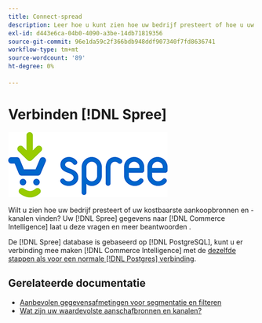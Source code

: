 ```yaml
---
title: Connect-spread
description: Leer hoe u kunt zien hoe uw bedrijf presteert of hoe u uw kostbaarste aankoopbronnen en -kanalen vindt.
exl-id: d443e6ca-04b0-4090-a3be-14db71819356
source-git-commit: 96e1da59c2f366bdb948ddf907340f7fd8636741
workflow-type: tm+mt
source-wordcount: '89'
ht-degree: 0%

---
```


# Verbinden [!DNL Spree]

![](../../../assets/spree-commerce-logo.png)

Wilt u zien hoe uw bedrijf presteert of uw kostbaarste aankoopbronnen en -kanalen vinden? Uw [!DNL Spree] gegevens naar [!DNL Commerce Intelligence] laat u deze vragen en meer beantwoorden .

De [!DNL Spree] database is gebaseerd op [!DNL PostgreSQL], kunt u er verbinding mee maken [!DNL Commerce Intelligence] met de [dezelfde stappen als voor een normale [!DNL Postgres] verbinding](../integrations/postgresql.md).

## Gerelateerde documentatie

* [Aanbevolen gegevensafmetingen voor segmentatie en filteren](../../../best-practices/segment-filter.md)
* [Wat zijn uw waardevolste aanschafbronnen en kanalen?](../../analysis/most-value-source-channel.md)
